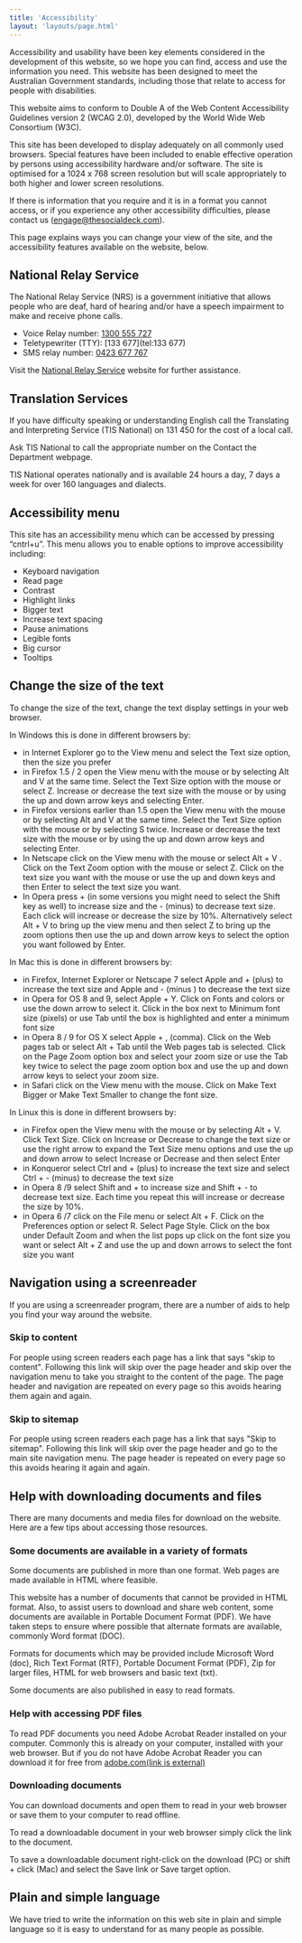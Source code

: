 ```yaml
---
title: 'Accessibility'
layout: 'layouts/page.html'
---
```


Accessibility and usability have been key elements considered in the development of this website, so we hope you can find, access and use the information you need. This website has been designed to meet the Australian Government standards, including those that relate to access for people with disabilities.

This website aims to conform to Double A of the Web Content Accessibility Guidelines version 2 (WCAG 2.0), developed by the World Wide Web Consortium (W3C).

This site has been developed to display adequately on all commonly used browsers. Special features have been included to enable effective operation by persons using accessibility hardware and/or software. The site is optimised for a 1024 x 768 screen resolution but will scale appropriately to both higher and lower screen resolutions.

If there is information that you require and it is in a format you cannot access, or if you experience any other accessibility difficulties, please contact us (engage@thesocialdeck.com).

This page explains ways you can change your view of the site, and the accessibility features available on the website, below.

## National Relay Service

The National Relay Service (NRS) is a government initiative that allows people who are deaf, hard of hearing and/or have a speech impairment to make and receive phone calls.

- Voice Relay number: [1300 555 727](tel:1300555727)
- Teletypewriter (TTY): [133 677](tel:133 677)
- SMS relay number: [0423 677 767](tel:+61423677767)

Visit the [National Relay Service](https://www.communications.gov.au/what-we-do/phone/services-people-disability/accesshub/national-relay-service) website for further assistance.

## Translation Services

If you have difficulty speaking or understanding English call the Translating and Interpreting Service (TIS National) on 131 450 for the cost of a local call.

Ask TIS National to call the appropriate number on the Contact the Department webpage.

TIS National operates nationally and is available 24 hours a day, 7 days a week for over 160 languages and dialects.

## Accessibility menu

This site has an accessibility menu which can be accessed by pressing “cntrl+u”. This menu allows you to enable options to improve accessibility including:

- Keyboard navigation
- Read page
- Contrast
- Highlight links
- Bigger text
- Increase text spacing
- Pause animations
- Legible fonts
- Big cursor
- Tooltips

## Change the size of the text

To change the size of the text, change the text display settings in your web browser.

In Windows this is done in different browsers by:

- in Internet Explorer go to the View menu and select the Text size option, then the size you prefer
- in Firefox 1.5 / 2 open the View menu with the mouse or by selecting Alt and V at the same time. Select the Text Size option with the mouse or select Z. Increase or decrease the text size with the mouse or by using the up and down arrow keys and selecting Enter.
- in Firefox versions earlier than 1.5 open the View menu with the mouse or by selecting Alt and V at the same time. Select the Text Size option with the mouse or by selecting S twice. Increase or decrease the text size with the mouse or by using the up and down arrow keys and selecting Enter.
- In Netscape click on the View menu with the mouse or select Alt + V . Click on the Text Zoom option with the mouse or select Z. Click on the text size you want with the mouse or use the up and down keys and then Enter to select the text size you want.
- In Opera press + (in some versions you might need to select the Shift key as well) to increase size and the - (minus) to decrease text size. Each click will increase or decrease the size by 10%. Alternatively select Alt + V to bring up the view menu and then select Z to bring up the zoom options then use the up and down arrow keys to select the option you want followed by Enter.

In Mac this is done in different browsers by:

- in Firefox, Internet Explorer or Netscape 7 select Apple and + (plus) to increase the text size and Apple and - (minus ) to decrease the text size
- in Opera for OS 8 and 9, select Apple + Y. Click on Fonts and colors or use the down arrow to select it. Click in the box next to Minimum font size (pixels) or use Tab until the box is highlighted and enter a minimum font size
- in Opera 8 / 9 for OS X select Apple + , (comma). Click on the Web pages tab or select Alt + Tab until the Web pages tab is selected. Click on the Page Zoom option box and select your zoom size or use the Tab key twice to select the page zoom option box and use the up and down arrow keys to select your zoom size.
- in Safari click on the View menu with the mouse. Click on Make Text Bigger or Make Text Smaller to change the font size.

In Linux this is done in different browsers by:

- in Firefox open the View menu with the mouse or by selecting Alt + V. Click Text Size. Click on Increase or Decrease to change the text size or use the right arrow to expand the Text Size menu options and use the up and down arrow to select Increase or Decrease and then select Enter
- in Konqueror select Ctrl and + (plus) to increase the text size and select Ctrl + - (minus) to decrease the text size
- in Opera 8 /9 select Shift and + to increase size and Shift + - to decrease text size. Each time you repeat this will increase or decrease the size by 10%.
- in Opera 6 /7 click on the File menu or select Alt + F. Click on the Preferences option or select R. Select Page Style. Click on the box under Default Zoom and when the list pops up click on the font size you want or select Alt + Z and use the up and down arrows to select the font size you want

## Navigation using a screenreader

If you are using a screenreader program, there are a number of aids to help you find your way around the website.

### Skip to content

For people using screen readers each page has a link that says "skip to content". Following this link will skip over the page header and skip over the navigation menu to take you straight to the content of the page. The page header and navigation are repeated on every page so this avoids hearing them again and again.

### Skip to sitemap

For people using screen readers each page has a link that says "Skip to sitemap". Following this link will skip over the page header and go to the main site navigation menu. The page header is repeated on every page so this avoids hearing it again and again.

## Help with downloading documents and files

There are many documents and media files for download on the website. Here are a few tips about accessing those resources.

### Some documents are available in a variety of formats

Some documents are published in more than one format. Web pages are made available in HTML where feasible.

This website has a number of documents that cannot be provided in HTML format. Also, to assist users to download and share web content, some documents are available in Portable Document Format (PDF). We have taken steps to ensure where possible that alternate formats are available, commonly Word format (DOC).

Formats for documents which may be provided include Microsoft Word (doc), Rich Text Format (RTF), Portable Document Format (PDF), Zip for larger files, HTML for web browsers and basic text (txt).

Some documents are also published in easy to read formats.

### Help with accessing PDF files

To read PDF documents you need Adobe Acrobat Reader installed on your computer. Commonly this is already on your computer, installed with your web browser. But if you do not have Adobe Acrobat Reader you can download it for free from [adobe.com(link is external)](http://www.adobe.com/products/reader.html)

### Downloading documents

You can download documents and open them to read in your web browser or save them to your computer to read offline.

To read a downloadable document in your web browser simply click the link to the document.

To save a downloadable document right-click on the download (PC) or shift + click (Mac) and select the Save link or Save target option.

## Plain and simple language

We have tried to write the information on this web site in plain and simple language so it is easy to understand for as many people as possible.
    